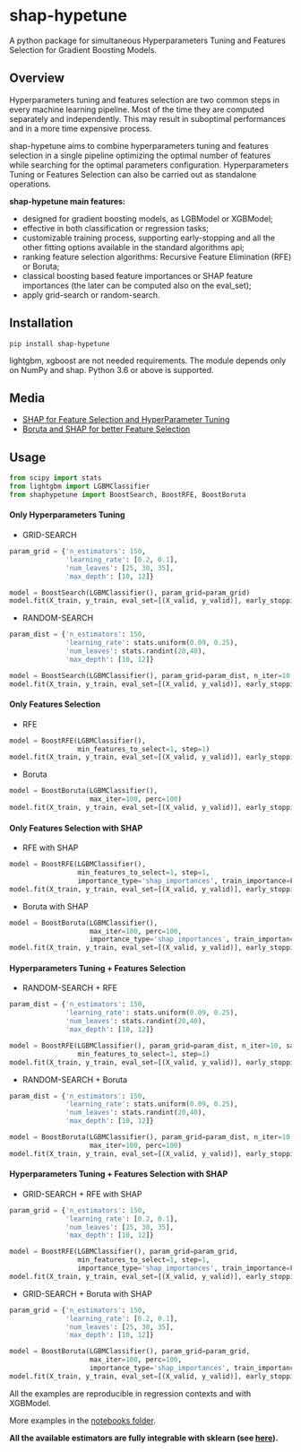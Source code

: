 # shap-hypetune
A python package for simultaneous Hyperparameters Tuning and Features Selection for Gradient Boosting Models.

## Overview
Hyperparameters tuning and features selection are two common steps in every machine learning pipeline. Most of the time they are computed separately and independently. This may result in suboptimal performances and in a more time expensive process.

shap-hypetune aims to combine hyperparameters tuning and features selection in a single pipeline optimizing the optimal number of features while searching for the optimal parameters configuration. Hyperparameters Tuning or Features Selection can also be carried out as standalone operations.

**shap-hypetune main features:**

- designed for gradient boosting models, as LGBModel or XGBModel;
- effective in both classification or regression tasks;
- customizable training process, supporting early-stopping and all the other fitting options available in the standard algorithms api;
- ranking feature selection algorithms: Recursive Feature Elimination (RFE) or Boruta;
- classical boosting based feature importances or SHAP feature importances (the later can be computed also on the eval_set);
- apply grid-search or random-search.

## Installation
```shell
pip install shap-hypetune
```
lightgbm, xgboost are not needed requirements. The module depends only on NumPy and shap. Python 3.6 or above is supported.

## Media
- [SHAP for Feature Selection and HyperParameter Tuning](https://towardsdatascience.com/shap-for-feature-selection-and-hyperparameter-tuning-a330ec0ea104)
- [Boruta and SHAP for better Feature Selection](https://towardsdatascience.com/boruta-and-shap-for-better-feature-selection-20ea97595f4a)

## Usage
```python
from scipy import stats
from lightgbm import LGBMClassifier
from shaphypetune import BoostSearch, BoostRFE, BoostBoruta
```

#### Only Hyperparameters Tuning
- GRID-SEARCH
```python
param_grid = {'n_estimators': 150,
    	      'learning_rate': [0.2, 0.1],
              'num_leaves': [25, 30, 35],
    	      'max_depth': [10, 12]}

model = BoostSearch(LGBMClassifier(), param_grid=param_grid)
model.fit(X_train, y_train, eval_set=[(X_valid, y_valid)], early_stopping_rounds=6, verbose=0)
```
- RANDOM-SEARCH
```python
param_dist = {'n_estimators': 150,
    	      'learning_rate': stats.uniform(0.09, 0.25),
    	      'num_leaves': stats.randint(20,40),
    	      'max_depth': [10, 12]}

model = BoostSearch(LGBMClassifier(), param_grid=param_dist, n_iter=10, sampling_seed=0)
model.fit(X_train, y_train, eval_set=[(X_valid, y_valid)], early_stopping_rounds=6, verbose=0)
```
#### Only Features Selection
- RFE
```python
model = BoostRFE(LGBMClassifier(),
                 min_features_to_select=1, step=1)
model.fit(X_train, y_train, eval_set=[(X_valid, y_valid)], early_stopping_rounds=6, verbose=0)
```
- Boruta
```python
model = BoostBoruta(LGBMClassifier(),
                    max_iter=100, perc=100)
model.fit(X_train, y_train, eval_set=[(X_valid, y_valid)], early_stopping_rounds=6, verbose=0)
```
#### Only Features Selection with SHAP
- RFE with SHAP
```python
model = BoostRFE(LGBMClassifier(), 
                 min_features_to_select=1, step=1,
                 importance_type='shap_importances', train_importance=False)
model.fit(X_train, y_train, eval_set=[(X_valid, y_valid)], early_stopping_rounds=6, verbose=0)
```
- Boruta with SHAP
```python
model = BoostBoruta(LGBMClassifier(),
                    max_iter=100, perc=100,
                    importance_type='shap_importances', train_importance=False)
model.fit(X_train, y_train, eval_set=[(X_valid, y_valid)], early_stopping_rounds=6, verbose=0)
```
#### Hyperparameters Tuning + Features Selection
- RANDOM-SEARCH + RFE
```python
param_dist = {'n_estimators': 150,
    	      'learning_rate': stats.uniform(0.09, 0.25),
    	      'num_leaves': stats.randint(20,40),
    	      'max_depth': [10, 12]}

model = BoostRFE(LGBMClassifier(), param_grid=param_dist, n_iter=10, sampling_seed=0,
                 min_features_to_select=1, step=1)
model.fit(X_train, y_train, eval_set=[(X_valid, y_valid)], early_stopping_rounds=6, verbose=0)
```
- RANDOM-SEARCH + Boruta
```python
param_dist = {'n_estimators': 150,
    	      'learning_rate': stats.uniform(0.09, 0.25),
    	      'num_leaves': stats.randint(20,40),
    	      'max_depth': [10, 12]}

model = BoostBoruta(LGBMClassifier(), param_grid=param_dist, n_iter=10, sampling_seed=0,
                    max_iter=100, perc=100)
model.fit(X_train, y_train, eval_set=[(X_valid, y_valid)], early_stopping_rounds=6, verbose=0)
```
#### Hyperparameters Tuning + Features Selection with SHAP
- GRID-SEARCH + RFE with SHAP
```python
param_grid = {'n_estimators': 150,
    	      'learning_rate': [0.2, 0.1],
              'num_leaves': [25, 30, 35],
    	      'max_depth': [10, 12]}

model = BoostRFE(LGBMClassifier(), param_grid=param_grid, 
                 min_features_to_select=1, step=1,
                 importance_type='shap_importances', train_importance=False)
model.fit(X_train, y_train, eval_set=[(X_valid, y_valid)], early_stopping_rounds=6, verbose=0)
```
- GRID-SEARCH + Boruta with SHAP
```python
param_grid = {'n_estimators': 150,
    	      'learning_rate': [0.2, 0.1],
              'num_leaves': [25, 30, 35],
    	      'max_depth': [10, 12]}

model = BoostBoruta(LGBMClassifier(), param_grid=param_grid,
                    max_iter=100, perc=100,
                    importance_type='shap_importances', train_importance=False)
model.fit(X_train, y_train, eval_set=[(X_valid, y_valid)], early_stopping_rounds=6, verbose=0)
```

All the examples are reproducible in regression contexts and with XGBModel.

More examples in the [notebooks folder](https://github.com/cerlymarco/shap-hypetune/tree/main/notebooks).

**All the available estimators are fully integrable with sklearn (see [here](https://github.com/cerlymarco/shap-hypetune/blob/main/notebooks/sklearn-wrapper.ipynb)).**
